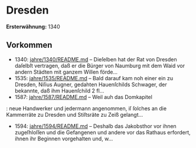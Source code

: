 # Dresden

**Ersterwähnung:** 1340

## Vorkommen
- 1340: [jahre/1340/README.md](../jahre/1340/README.md) – Dieſelben hat
der Rat von Dresden daſelbſt vertragen, daß er die
Bürger von Naumburg mit dem Waid vor andern Städten
mit ganzem Willen förde...
- 1535: [jahre/1535/README.md](../jahre/1535/README.md) – Bald darauf kam noh einer ein
zu Dresden, Niſius Augner, gedahten Hauenſchilds
Schwager, der bekannte, daß ihm Hauenſchild 2 fl...
- 1587: [jahre/1587/README.md](../jahre/1587/README.md) – Weil auh das Domkapitel

: neue Handwerker und jedermann angenommen, iſ ſolches
an die Kammerräte zu Dresden und Stiſtsräte zu Zeiß
gelangt...
- 1594: [jahre/1594/README.md](../jahre/1594/README.md) – Deshalb das Jakobsthor vor ihnen zugeſhloſſen und die
Gefangenen und andere vor das Rathaus erfordert, ihnen
ihr Beginnen vorgehalten und, w...
